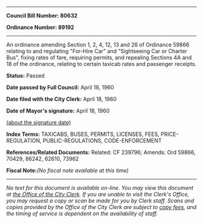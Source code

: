 

********

**Council Bill Number: 80632**
   
**Ordinance Number: 89192**
********

 An ordinance amending Section 1, 2, 4, 12, 13 and 26 of Ordinance 59866 relating to and regulating "For-Hire Car" and "Sightseeing Car or Charter Bus", fixing rates of fare, requiring permits, and repealing Sections 4A and 18 of the ordinance, relating to certain taxicab rates and passenger receipts.

**Status:** Passed
   
**Date passed by Full Council:** April 18, 1960
   
**Date filed with the City Clerk:** April 18, 1960
   
**Date of Mayor's signature:** April 18, 1960
   
[(about the signature date)](/~public/approvaldate.htm)
   
   
   
   
**Index Terms:** TAXICABS, BUSES, PERMITS, LICENSES, FEES, PRICE-REGULATION, PUBLIC-REGULATIONS, CODE-ENFORCEMENT

**References/Related Documents:** Related: CF 239796; Amends: Ord 59866, 70429, 86242, 62610, 73962

**Fiscal Note:**_(No fiscal note available at this time)_
********

_No text for this document is available on-line. You may view this document at [the Office of the City Clerk](http://www.seattle.gov/leg/clerk/contactUs.htm). If you are unable to visit the Clerk's Office, you may request a copy or scan be made for you by Clerk staff. Scans and copies provided by the Office of the City Clerk are subject to [copy fees](http://clerk.seattle.gov/~public/clerkfees.htm), and the timing of service is dependent on the availability of staff._

